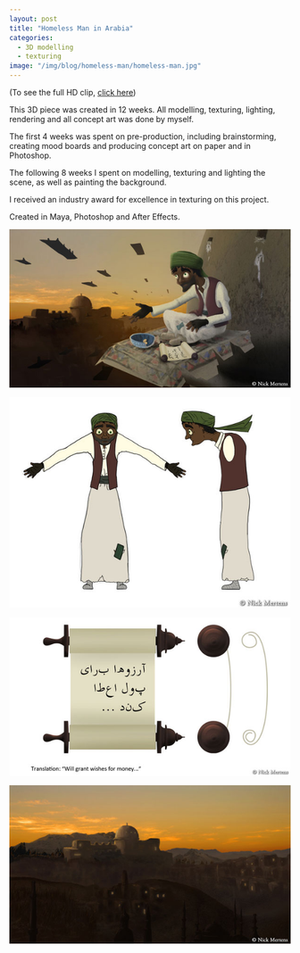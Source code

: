 ```yaml
---
layout: post
title: "Homeless Man in Arabia"
categories:
  - 3D modelling
  - texturing
image: "/img/blog/homeless-man/homeless-man.jpg"
---
```

(To see the full HD clip, [click here](http://vimeo.com/45554041))

This 3D piece was created in 12 weeks. All modelling, texturing, lighting, rendering and all concept art was done by myself.

The first 4 weeks was spent on pre-production, including brainstorming, creating mood boards and producing concept art on paper and in Photoshop.

The following 8 weeks I spent on modelling, texturing and lighting the scene, as well as painting the background.

I received an industry award for excellence in texturing on this project.

Created in Maya, Photoshop and After Effects.

![Concept](/img/blog/homeless-man/homeless-man-concept.jpg)

![Orthographic](/img/blog/homeless-man/homeless-man-ortho.jpg)

![Scroll](/img/blog/homeless-man/homeless-man-scroll.jpg)

![Background](/img/blog/homeless-man/homeless-man-bg.jpg)
